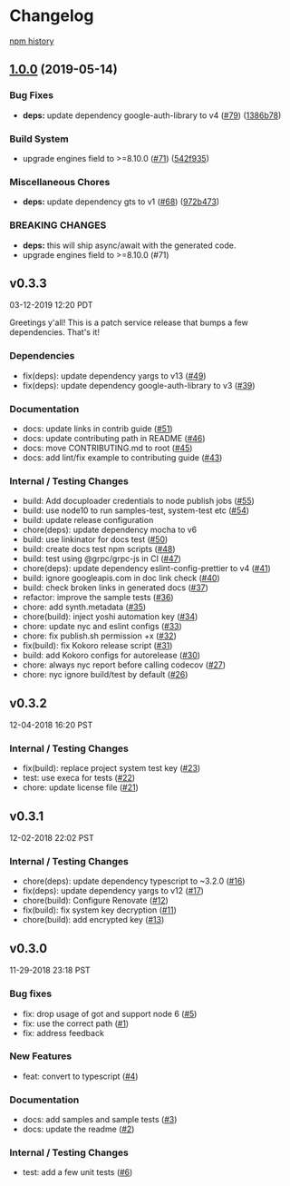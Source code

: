 # Changelog

[npm history][1]

[1]: https://www.npmjs.com/package/@google-cloud/rcloadenv?activeTab=versions

## [1.0.0](https://www.github.com/googleapis/nodejs-rcloadenv/compare/v0.3.3...v1.0.0) (2019-05-14)


### Bug Fixes

* **deps:** update dependency google-auth-library to v4 ([#79](https://www.github.com/googleapis/nodejs-rcloadenv/issues/79)) ([1386b78](https://www.github.com/googleapis/nodejs-rcloadenv/commit/1386b78))


### Build System

* upgrade engines field to >=8.10.0 ([#71](https://www.github.com/googleapis/nodejs-rcloadenv/issues/71)) ([542f935](https://www.github.com/googleapis/nodejs-rcloadenv/commit/542f935))


### Miscellaneous Chores

* **deps:** update dependency gts to v1 ([#68](https://www.github.com/googleapis/nodejs-rcloadenv/issues/68)) ([972b473](https://www.github.com/googleapis/nodejs-rcloadenv/commit/972b473))


### BREAKING CHANGES

* **deps:** this will ship async/await with the generated code.
* upgrade engines field to >=8.10.0 (#71)

## v0.3.3

03-12-2019 12:20 PDT

Greetings y'all!  This is a patch service release that bumps a few dependencies.  That's it!

### Dependencies
- fix(deps): update dependency yargs to v13 ([#49](https://github.com/googleapis/nodejs-rcloadenv/pull/49))
- fix(deps): update dependency google-auth-library to v3 ([#39](https://github.com/googleapis/nodejs-rcloadenv/pull/39))

### Documentation
- docs: update links in contrib guide ([#51](https://github.com/googleapis/nodejs-rcloadenv/pull/51))
- docs: update contributing path in README ([#46](https://github.com/googleapis/nodejs-rcloadenv/pull/46))
- docs: move CONTRIBUTING.md to root ([#45](https://github.com/googleapis/nodejs-rcloadenv/pull/45))
- docs: add lint/fix example to contributing guide ([#43](https://github.com/googleapis/nodejs-rcloadenv/pull/43))

### Internal / Testing Changes
- build: Add docuploader credentials to node publish jobs ([#55](https://github.com/googleapis/nodejs-rcloadenv/pull/55))
- build: use node10 to run samples-test, system-test etc ([#54](https://github.com/googleapis/nodejs-rcloadenv/pull/54))
- build: update release configuration
- chore(deps): update dependency mocha to v6
- build: use linkinator for docs test ([#50](https://github.com/googleapis/nodejs-rcloadenv/pull/50))
- build: create docs test npm scripts ([#48](https://github.com/googleapis/nodejs-rcloadenv/pull/48))
- build: test using @grpc/grpc-js in CI ([#47](https://github.com/googleapis/nodejs-rcloadenv/pull/47))
- chore(deps): update dependency eslint-config-prettier to v4 ([#41](https://github.com/googleapis/nodejs-rcloadenv/pull/41))
- build: ignore googleapis.com in doc link check ([#40](https://github.com/googleapis/nodejs-rcloadenv/pull/40))
- build: check broken links in generated docs ([#37](https://github.com/googleapis/nodejs-rcloadenv/pull/37))
- refactor: improve the sample tests ([#36](https://github.com/googleapis/nodejs-rcloadenv/pull/36))
- chore: add synth.metadata ([#35](https://github.com/googleapis/nodejs-rcloadenv/pull/35))
- chore(build): inject yoshi automation key ([#34](https://github.com/googleapis/nodejs-rcloadenv/pull/34))
- chore: update nyc and eslint configs ([#33](https://github.com/googleapis/nodejs-rcloadenv/pull/33))
- chore: fix publish.sh permission +x ([#32](https://github.com/googleapis/nodejs-rcloadenv/pull/32))
- fix(build): fix Kokoro release script ([#31](https://github.com/googleapis/nodejs-rcloadenv/pull/31))
- build: add Kokoro configs for autorelease ([#30](https://github.com/googleapis/nodejs-rcloadenv/pull/30))
- chore: always nyc report before calling codecov ([#27](https://github.com/googleapis/nodejs-rcloadenv/pull/27))
- chore: nyc ignore build/test by default ([#26](https://github.com/googleapis/nodejs-rcloadenv/pull/26))

## v0.3.2

12-04-2018 16:20 PST

### Internal / Testing Changes
- fix(build): replace project system test key ([#23](https://github.com/googleapis/nodejs-rcloadenv/pull/23))
- test: use execa for tests ([#22](https://github.com/googleapis/nodejs-rcloadenv/pull/22))
- chore: update license file ([#21](https://github.com/googleapis/nodejs-rcloadenv/pull/21))

## v0.3.1

12-02-2018 22:02 PST

### Internal / Testing Changes
- chore(deps): update dependency typescript to ~3.2.0 ([#16](https://github.com/googleapis/nodejs-rcloadenv/pull/16))
- fix(deps): update dependency yargs to v12 ([#17](https://github.com/googleapis/nodejs-rcloadenv/pull/17))
- chore(build): Configure Renovate ([#12](https://github.com/googleapis/nodejs-rcloadenv/pull/12))
- fix(build): fix system key decryption ([#11](https://github.com/googleapis/nodejs-rcloadenv/pull/11))
- chore(build): add encrypted key ([#13](https://github.com/googleapis/nodejs-rcloadenv/pull/13))

## v0.3.0

11-29-2018 23:18 PST

### Bug fixes
- fix: drop usage of got and support node 6 ([#5](https://github.com/googleapis/nodejs-rcloadenv/pull/5))
- fix: use the correct path ([#1](https://github.com/googleapis/nodejs-rcloadenv/pull/1))
- fix: address feedback

### New Features
- feat: convert to typescript ([#4](https://github.com/googleapis/nodejs-rcloadenv/pull/4))

### Documentation
- docs: add samples and sample tests ([#3](https://github.com/googleapis/nodejs-rcloadenv/pull/3))
- docs: update the readme ([#2](https://github.com/googleapis/nodejs-rcloadenv/pull/2))

### Internal / Testing Changes
- test: add a few unit tests ([#6](https://github.com/googleapis/nodejs-rcloadenv/pull/6))

